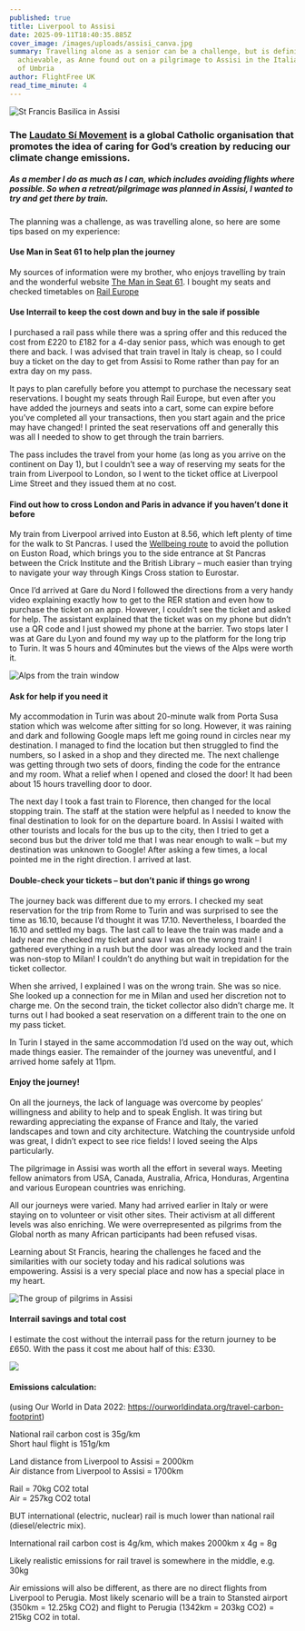```yaml
---
published: true
title: Liverpool to Assisi
date: 2025-09-11T18:40:35.885Z
cover_image: /images/uploads/assisi_canva.jpg
summary: Travelling alone as a senior can be a challenge, but is definitely
  achievable, as Anne found out on a pilgrimage to Assisi in the Italian region
  of Umbria
author: FlightFree UK
read_time_minute: 4
---
```

![](/images/uploads/assisi_body_canva.jpg "St Francis Basilica in Assisi")



### The [Laudato Sí Movement](https://laudatosimovement.org/) is a global Catholic organisation that promotes the idea of caring for God’s creation by reducing our climate change emissions.

##### As a member I do as much as I can, which includes avoiding flights where possible. So when a retreat/pilgrimage was planned in Assisi, I wanted to try and get there by train.

The planning was a challenge, as was travelling alone, so here are some tips based on my experience:

#### Use Man in Seat 61 to help plan the journey

My sources of information were my brother, who enjoys travelling by train and the wonderful website [The Man in Seat 61](https://www.seat61.com/). I bought my seats and checked timetables on [Rail Europe](https://www.raileurope.com/?&msclkid=752b756578621fc8cd5e1d291e231901&gclid=752b756578621fc8cd5e1d291e231901&gclsrc=3p.ds&gad_source=7)

#### Use Interrail to keep the cost down and buy in the sale if possible

I purchased a rail pass while there was a spring offer and this reduced the cost from £220 to £182 for a 4-day senior pass, which was enough to get there and back. I was advised that train travel in Italy is cheap, so I could buy a ticket on the day to get from Assisi to Rome rather than pay for an extra day on my pass.

It pays to plan carefully before you attempt to purchase the necessary seat reservations. I bought my seats through Rail Europe, but even after you have added the journeys and seats into a cart, some can expire before you’ve completed all your transactions, then you start again and the price may have changed! I printed the seat reservations off and generally this was all I needed to show to get through the train barriers. 

The pass includes the travel from your home (as long as you arrive on the continent on Day 1), but I couldn’t see a way of reserving my seats for the train from Liverpool to London, so I went to the ticket office at Liverpool Lime Street and they issued them at no cost.

#### Find out how to cross London and Paris in advance if you haven’t done it before

My train from Liverpool arrived into Euston at 8.56, which left plenty of time for the walk to St Pancras. I used the [Wellbeing route](https://sustainablebusiness.springernature.com/ClimateResearchInAction/files/urban-partners-wellbeing-walk-map.pdf) to avoid the pollution on Euston Road, which brings you to the side entrance at St Pancras between the Crick Institute and the British Library – much easier than trying to navigate your way through Kings Cross station to Eurostar.

Once I’d arrived at Gare du Nord I followed the directions from a very handy video explaining exactly how to get to the RER station and even how to purchase the ticket on an app. However, I couldn’t see the ticket and asked for help. The assistant explained that the ticket was on my phone but didn’t use a QR code and I just showed my phone at the barrier. Two stops later I was at Gare du Lyon and found my way up to the platform for the long trip to Turin. It was 5 hours and 40minutes but the views of the Alps were worth it. 

![](/images/uploads/alps-train-window_alitherland.jpg "Alps from the train window")

#### Ask for help if you need it

My accommodation in Turin was about 20-minute walk from Porta Susa station which was welcome after sitting for so long. However, it was raining and dark and following Google maps left me going round in circles near my destination. I managed to find the location but then struggled to find the numbers, so I asked in a shop and they directed me. The next challenge was getting through two sets of doors, finding the code for the entrance and my room. What a relief when I opened and closed the door! It had been about 15 hours travelling door to door.

The next day I took a fast train to Florence, then changed for the local stopping train. The staff at the station were helpful as I needed to know the final destination to look for on the departure board. In Assisi I waited with other tourists and locals for the bus up to the city, then I tried to get a second bus but the driver told me that I was near enough to walk – but my destination was unknown to Google! After asking a few times, a local pointed me in the right direction. I arrived at last.

#### Double-check your tickets – but don’t panic if things go wrong

The journey back was different due to my errors. I checked my seat reservation for the trip from Rome to Turin and was surprised to see the time as 16.10, because I’d thought it was 17.10. Nevertheless, I boarded the 16.10 and settled my bags. The last call to leave the train was made and a lady near me checked my ticket and saw I was on the wrong train! I gathered everything in a rush but the door was already locked and the train was non-stop to Milan! I couldn’t do anything but wait in trepidation for the ticket collector. 

When she arrived, I explained I was on the wrong train. She was so nice. She looked up a connection for me in Milan and used her discretion not to charge me. On the second train, the ticket collector also didn’t charge me. It turns out I had booked a seat reservation on a different train to the one on my pass ticket.

In Turin I stayed in the same accommodation I’d used on the way out, which made things easier. The remainder of the journey was uneventful, and I arrived home safely at 11pm. 

#### Enjoy the journey!

On all the journeys, the lack of language was overcome by peoples’ willingness and ability to help and to speak English. It was tiring but rewarding appreciating the expanse of France and Italy, the varied landscapes and town and city architecture. Watching the countryside unfold was great, I didn’t expect to see rice fields! I loved seeing the Alps particularly.

The pilgrimage in Assisi was worth all the effort in several ways. Meeting fellow animators from USA, Canada, Australia, Africa, Honduras, Argentina and various European countries was enriching. 

All our journeys were varied. Many had arrived earlier in Italy or were staying on to volunteer or visit other sites. Their activism at all different levels was also enriching. We were overrepresented as pilgrims from the Global north as many African participants had been refused visas. 

Learning about St Francis, hearing the challenges he faced and the similarities with our society today and his radical solutions was empowering. Assisi is a very special place and now has a special place in my heart.

![](/images/uploads/pilgrim-group_alitherland.jpg "The group of pilgrims in Assisi")

#### I﻿nterrail savings and total cost

I estimate the cost without the interrail pass for the return journey to be £650. With the pass it cost me about half of this: £330.

![](/images/uploads/train-times-assisi.jpg)

#### Emissions calculation:

(using Our World in Data 2022: <https://ourworldindata.org/travel-carbon-footprint>)

National rail carbon cost is 35g/km\
Short haul flight is 151g/km

Land distance from Liverpool to Assisi = 2000km\
Air distance from Liverpool to Assisi = 1700km

Rail = 70kg CO2 total\
Air = 257kg CO2 total

BUT international (electric, nuclear) rail is much lower than national rail (diesel/electric mix).

International rail carbon cost is 4g/km, which makes 2000km x 4g = 8g

Likely realistic emissions for rail travel is somewhere in the middle, e.g. 30kg

Air emissions will also be different, as there are no direct flights from Liverpool to Perugia. Most likely scenario will be a train to Stansted airport (350km = 12.25kg CO2) and flight to Perugia (1342km = 203kg CO2) = 215kg CO2 in total.